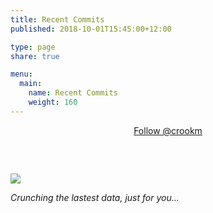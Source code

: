 ```yaml
---
title: Recent Commits
published: 2018-10-01T15:45:00+12:00

type: page
share: true

menu:
  main:
    name: Recent Commits
    weight: 160
---
```


<div style="text-align: center;"><a class="github-button" href="https://github.com/crookm" data-size="large" data-show-count="true" aria-label="Follow @crookm on GitHub">Follow @crookm</a></div>
<script async defer src="https://buttons.github.io/buttons.js"></script>

<div id="api__GH_commit_activity">
  <div class="loading">
    <img style="margin-top:60px;" src="https://crookm.ams3.cdn.digitaloceanspaces.com/media/meta/loader.svg" />
    <p><i>Crunching the lastest data, just for you...</i></p>
  </div>
</div>
